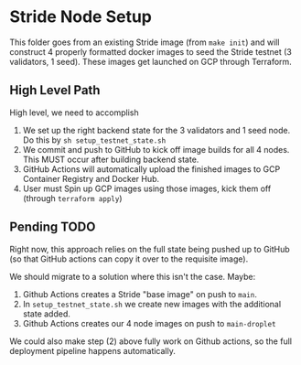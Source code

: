 # Stride Node Setup

This folder goes from an existing Stride image (from `make init`) and will construct 4 properly formatted docker images to seed the Stride testnet (3 validators, 1 seed). These images get launched on GCP through Terraform.

## High Level Path

High level, we need to accomplish
1. We set up the right backend state for the 3 validators and 1 seed node. Do this by `sh setup_testnet_state.sh`
2. We commit and push to GitHub to kick off image builds for all 4 nodes. This MUST occur after building backend state.
4. GitHub Actions will automatically upload the finished images to GCP Container Registry and Docker Hub.
5. User must Spin up GCP images using those images, kick them off (through `terraform apply`)

## Pending TODO

Right now, this approach relies on the full state being pushed up to GitHub (so that GitHub actions can copy it over to the requisite image).

We should migrate to a solution where this isn't the case. Maybe: 
1. Github Actions creates a Stride "base image" on push to `main`.
2. In `setup_testnet_state.sh` we create new images with the additional state added.
3. Github Actions creates our 4 node images on push to `main-droplet`

We could also make step (2) above fully work on Github actions, so the full deployment pipeline happens automatically.